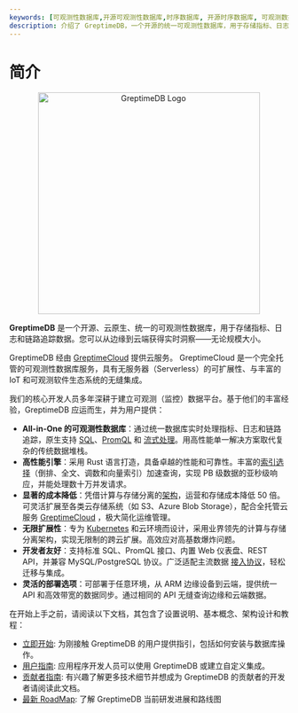 ```yaml
---
keywords: [可观测性数据库,开源可观测性数据库,时序数据库, 开源时序数据库, 可观测数据,时序数据, 可观测性工具, 云原生数据库, 数据可观测性, 可观测性平台, 边缘数据库, 物联网边缘计算, 边缘云计算, 日志管理, 日志聚合, 高基数, SQL查询示例, OpenTelemetry 收集器, GreptimeDB]
description: 介绍了 GreptimeDB，一个开源的统一可观测性数据库，用于存储指标、日志和事件，包含入门指南、用户指南、贡献者指南等链接，帮助用户快速上手和深入了解。
---
```


# 简介

<p align="center">
    <img src="/logo-greptimedb.png" alt="GreptimeDB Logo" width="400"/>
</p>

**GreptimeDB** 是一个开源、云原生、统一的可观测性数据库，用于存储指标、日志和链路追踪数据。您可以从边缘到云端获得实时洞察——无论规模大小。

GreptimeDB 经由 [GreptimeCloud](https://greptime.cn/product/cloud) 提供云服务。
GreptimeCloud 是一个完全托管的可观测性数据库服务，具有无服务器（Serverless）的可扩展性、与丰富的 IoT 和可观测软件生态系统的无缝集成。

我们的核心开发人员多年深耕于建立可观测（监控）数据平台。基于他们的丰富经验，GreptimeDB 应运而生，并为用户提供：


- **All-in-One 的可观测性数据库**：通过统一数据库实时处理指标、日志和链路追踪，原生支持 [SQL](/user-guide/query-data/sql.md)、[PromQL](/user-guide/query-data/promql.md) 和 [流式处理](/user-guide/flow-computation/overview.md)。用高性能单一解决方案取代复杂的传统数据堆栈。
- **高性能引擎**：采用 Rust 语言打造，具备卓越的性能和可靠性。丰富的[索引选择](/user-guide/manage-data/data-index.md)（倒排、全文、调数和向量索引）加速查询，实现 PB 级数据的亚秒级响应，并能处理数十万并发请求。
- **显著的成本降低**：凭借计算与存储分离的[架构](/user-guide/concepts/architecture.md)，运营和存储成本降低 50 倍。可灵活扩展至各类云存储系统（如 S3、Azure Blob Storage），配合全托管云服务 [GreptimeCloud](https://greptime.cn/product/cloud) ，极大简化运维管理。
- **无限扩展性**：专为 [Kubernetes](/user-guide/deployments/deploy-on-kubernetes/greptimedb-operator-management.md) 和云环境而设计，采用业界领先的计算与存储分离架构，实现无限制的跨云扩展。高效应对高基数爆炸问题。
- **开发者友好**：支持标准 SQL、PromQL 接口、内置 Web 仪表盘、REST API，并兼容 MySQL/PostgreSQL 协议。广泛适配主流数据 [接入协议](/user-guide/protocols/overview.md)，轻松迁移与集成。
- **灵活的部署选项**：可部署于任意环境，从 ARM 边缘设备到云端，提供统一 API 和高效带宽的数据同步。通过相同的 API 无缝查询边缘和云端数据。

在开始上手之前，请阅读以下文档，其包含了设置说明、基本概念、架构设计和教程：

- [立即开始][1]: 为刚接触 GreptimeDB 的用户提供指引，包括如何安装与数据库操作。
- [用户指南][2]: 应用程序开发人员可以使用 GreptimeDB 或建立自定义集成。
- [贡献者指南][3]: 有兴趣了解更多技术细节并想成为 GreptimeDB 的贡献者的开发者请阅读此文档。
- [最新 RoadMap][4]: 了解 GreptimeDB 当前研发进展和路线图
<!-- - [Changelog][4]: Presents the latest GreptimeDB roadmap and biweekly reports.
 [FAQ][5]: Presents the most frequently asked questions. -->

[1]: ./getting-started/overview.md
[2]: ./user-guide/overview.md
[3]: ./contributor-guide/overview.md
[4]: https://greptime.cn/blogs/2025-01-24-greptimedb-roadmap2025

<!-- [4]: ./changelog/overview.md
[5]: ./faq-and-others/faq.md -->
